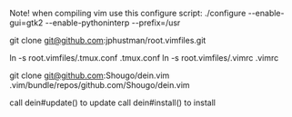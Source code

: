 
Note! when compiling vim use this configure script:
./configure --enable-gui=gtk2 --enable-pythoninterp --prefix=/usr

git clone git@github.com:jphustman/root.vimfiles.git

ln -s root.vimfiles/.tmux.conf .tmux.conf
ln -s root.vimfiles/.vimrc .vimrc

git clone git@github.com:Shougo/dein.vim .vim/bundle/repos/github.com/Shougo/dein.vim

call dein#update() to update
call dein#install() to install



